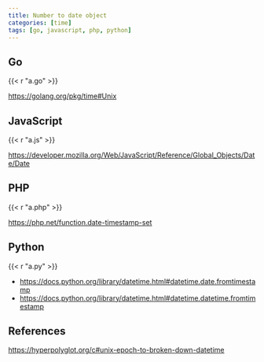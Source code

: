 ```yaml
---
title: Number to date object
categories: [time]
tags: [go, javascript, php, python]
---
```


## Go

{{< r "a.go" >}}

<https://golang.org/pkg/time#Unix>

## JavaScript

{{< r "a.js" >}}

<https://developer.mozilla.org/Web/JavaScript/Reference/Global_Objects/Date/Date>

## PHP

{{< r "a.php" >}}

<https://php.net/function.date-timestamp-set>

## Python

{{< r "a.py" >}}

- <https://docs.python.org/library/datetime.html#datetime.date.fromtimestamp>
- <https://docs.python.org/library/datetime.html#datetime.datetime.fromtimestamp>

## References

<https://hyperpolyglot.org/c#unix-epoch-to-broken-down-datetime>
